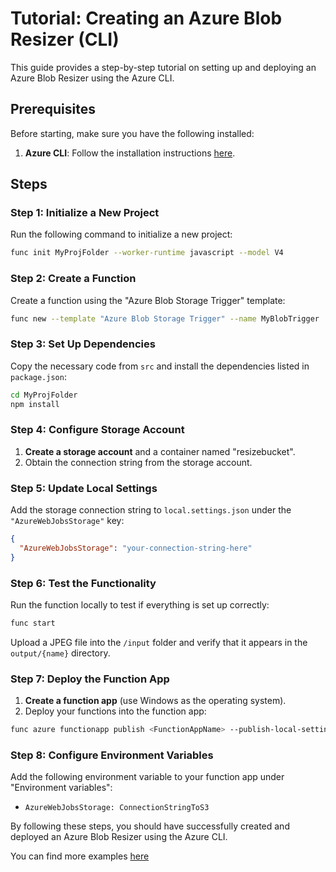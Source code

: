 # Tutorial: Creating an Azure Blob Resizer (CLI)

This guide provides a step-by-step tutorial on setting up and deploying an Azure Blob Resizer using the Azure CLI.

## Prerequisites

Before starting, make sure you have the following installed:

1. **Azure CLI**: Follow the installation instructions [here](https://learn.microsoft.com/en-us/azure/azure-functions/functions-run-local?tabs=linux%2Cisolated-process%2Cnode-v4%2Cpython-v2%2Chttp-trigger%2Ccontainer-apps&pivots=programming-language-javascript).

## Steps

### Step 1: Initialize a New Project

Run the following command to initialize a new project:

```bash
func init MyProjFolder --worker-runtime javascript --model V4
```

### Step 2: Create a Function

Create a function using the "Azure Blob Storage Trigger" template:

```bash
func new --template "Azure Blob Storage Trigger" --name MyBlobTrigger
```

### Step 3: Set Up Dependencies

Copy the necessary code from `src` and install the dependencies listed in `package.json`:

```bash
cd MyProjFolder
npm install
```

### Step 4: Configure Storage Account

1. **Create a storage account** and a container named "resizebucket".
2. Obtain the connection string from the storage account.

### Step 5: Update Local Settings

Add the storage connection string to `local.settings.json` under the `"AzureWebJobsStorage"` key:

```json
{
  "AzureWebJobsStorage": "your-connection-string-here"
}
```

### Step 6: Test the Functionality

Run the function locally to test if everything is set up correctly:

```bash
func start
```

Upload a JPEG file into the `/input` folder and verify that it appears in the `output/{name}` directory.

### Step 7: Deploy the Function App

1. **Create a function app** (use Windows as the operating system).
2. Deploy your functions into the function app:

```bash
func azure functionapp publish <FunctionAppName> --publish-local-settings
```

### Step 8: Configure Environment Variables

Add the following environment variable to your function app under "Environment variables":

- `AzureWebJobsStorage: ConnectionStringToS3`

By following these steps, you should have successfully created and deployed an Azure Blob Resizer using the Azure CLI.

You can find more examples [here](https://learn.microsoft.com/en-us/azure/azure-functions/functions-run-local)
